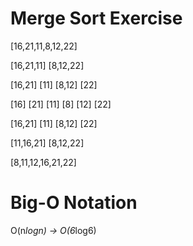 # Merge Sort Exercise

[16,21,11,8,12,22]

[16,21,11] [8,12,22]

[16,21] [11]         [8,12] [22]

[16] [21]     [11]       [8] [12]      [22]


[16,21] [11]        [8,12] [22]

[11,16,21]           [8,12,22]

[8,11,12,16,21,22]

# Big-O Notation

 O(n*logn) -> O(6*log6)